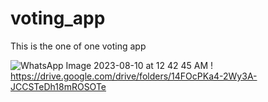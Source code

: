 # voting_app
This is the one of one voting app 




![WhatsApp Image 2023-08-10 at 12 42 45 AM](https://github.com/araj59197/voting_app/assets/90503169/9b7bf908-63d7-4e32-aad9-9caacbd07436)
! https://drive.google.com/drive/folders/14FOcPKa4-2Wy3A-JCCSTeDh18mROSOTe

